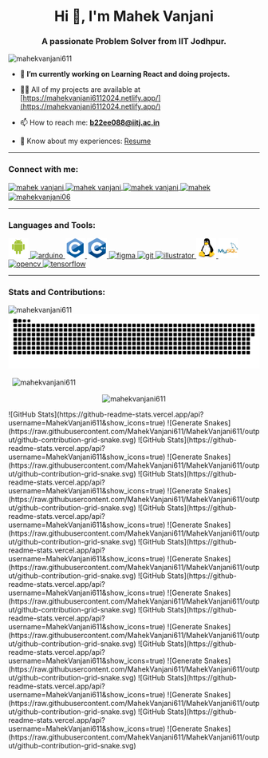 <h1 align="center">Hi 👋, I'm Mahek Vanjani</h1>
<h3 align="center">A passionate Problem Solver from IIT Jodhpur.</h3>

<p align="left">
  <img src="https://komarev.com/ghpvc/?username=mahekvanjani611&label=Profile%20views&color=0e75b6&style=flat" alt="mahekvanjani611" />
</p>

- 🔭 **I’m currently working on Learning React and doing projects.**

- 👨‍💻 All of my projects are available at [https://mahekvanjani6112024.netlify.app/](https://mahekvanjani6112024.netlify.app/)

- 📫 How to reach me: **b22ee088@iitj.ac.in**

- 📄 Know about my experiences: [Resume](https://drive.google.com/file/d/10F5N3U0MvUhjI_zlas32_8uv2OLxzrqV/view?usp=sharing)

---

<h3 align="left">Connect with me:</h3>
<p align="left">
  <a href="https://linkedin.com/in/mahek vanjani" target="blank">
    <img align="center" src="https://raw.githubusercontent.com/rahuldkjain/github-profile-readme-generator/master/src/images/icons/Social/linked-in-alt.svg" alt="mahek vanjani" height="30" width="40" />
  </a>
  <a href="https://kaggle.com/mahek vanjani" target="blank">
    <img align="center" src="https://raw.githubusercontent.com/rahuldkjain/github-profile-readme-generator/master/src/images/icons/Social/kaggle.svg" alt="mahek vanjani" height="30" width="40" />
  </a>
  <a href="https://fb.com/mahek vanjani" target="blank">
    <img align="center" src="https://raw.githubusercontent.com/rahuldkjain/github-profile-readme-generator/master/src/images/icons/Social/facebook.svg" alt="mahek vanjani" height="30" width="40" />
  </a>
  <a href="https://www.youtube.com/c/mahek" target="blank">
    <img align="center" src="https://raw.githubusercontent.com/rahuldkjain/github-profile-readme-generator/master/src/images/icons/Social/youtube.svg" alt="mahek" height="30" width="40" />
  </a>
  <a href="https://www.leetcode.com/mahekvanjani06" target="blank">
    <img align="center" src="https://raw.githubusercontent.com/rahuldkjain/github-profile-readme-generator/master/src/images/icons/Social/leet-code.svg" alt="mahekvanjani06" height="30" width="40" />
  </a>
</p>

---

<h3 align="left">Languages and Tools:</h3>
<p align="left">
  <a href="https://developer.android.com" target="_blank" rel="noreferrer">
    <img src="https://raw.githubusercontent.com/devicons/devicon/master/icons/android/android-original-wordmark.svg" alt="android" width="40" height="40" />
  </a>
  <a href="https://www.arduino.cc/" target="_blank" rel="noreferrer">
    <img src="https://cdn.worldvectorlogo.com/logos/arduino-1.svg" alt="arduino" width="40" height="40" />
  </a>
  <a href="https://www.cprogramming.com/" target="_blank" rel="noreferrer">
    <img src="https://raw.githubusercontent.com/devicons/devicon/master/icons/c/c-original.svg" alt="c" width="40" height="40" />
  </a>
  <a href="https://www.w3schools.com/cpp/" target="_blank" rel="noreferrer">
    <img src="https://raw.githubusercontent.com/devicons/devicon/master/icons/cplusplus/cplusplus-original.svg" alt="cplusplus" width="40" height="40" />
  </a>
  <a href="https://www.figma.com/" target="_blank" rel="noreferrer">
    <img src="https://www.vectorlogo.zone/logos/figma/figma-icon.svg" alt="figma" width="40" height="40" />
  </a>
  <a href="https://git-scm.com/" target="_blank" rel="noreferrer">
    <img src="https://www.vectorlogo.zone/logos/git-scm/git-scm-icon.svg" alt="git" width="40" height="40" />
  </a>
  <a href="https://www.adobe.com/in/products/illustrator.html" target="_blank" rel="noreferrer">
    <img src="https://www.vectorlogo.zone/logos/adobe_illustrator/adobe_illustrator-icon.svg" alt="illustrator" width="40" height="40" />
  </a>
  <a href="https://www.linux.org/" target="_blank" rel="noreferrer">
    <img src="https://raw.githubusercontent.com/devicons/devicon/master/icons/linux/linux-original.svg" alt="linux" width="40" height="40" />
  </a>
  <a href="https://www.mysql.com/" target="_blank" rel="noreferrer">
    <img src="https://raw.githubusercontent.com/devicons/devicon/master/icons/mysql/mysql-original-wordmark.svg" alt="mysql" width="40" height="40" />
  </a>
  <a href="https://opencv.org/" target="_blank" rel="noreferrer">
    <img src="https://www.vectorlogo.zone/logos/opencv/opencv-icon.svg" alt="opencv" width="40" height="40" />
  </a>
  <a href="https://www.tensorflow.org" target="_blank" rel="noreferrer">
    <img src="https://www.vectorlogo.zone/logos/tensorflow/tensorflow-icon.svg" alt="tensorflow" width="40" height="40" />
  </a>
</p>

---

<h3 align="left">Stats and Contributions:</h3>

<p align="left">
  <img align="left" src="https://github-readme-stats.vercel.app/api/top-langs?username=mahekvanjani611&show_icons=true&locale=en&layout=compact" alt="mahekvanjani611" />
</p>

<p align="center">
  <img src="https://raw.githubusercontent.com/MahekVanjani611/MahekVanjani611/output/github-contribution-grid-snake.svg" alt="GitHub Contribution Snake" />
</p>

<p>&nbsp;
  <img align="center" src="https://github-readme-stats.vercel.app/api?username=mahekvanjani611&show_icons=true&locale=en" alt="mahekvanjani611" />
</p>

<p align="center">
  <img align="center" src="https://github-readme-streak-stats.herokuapp.com/?user=mahekvanjani611&" alt="mahekvanjani611" />
</p>
![GitHub Stats](https://github-readme-stats.vercel.app/api?username=MahekVanjani611&show_icons=true)
![Generate Snakes](https://raw.githubusercontent.com/MahekVanjani611/MahekVanjani611/output/github-contribution-grid-snake.svg)
![GitHub Stats](https://github-readme-stats.vercel.app/api?username=MahekVanjani611&show_icons=true)
![Generate Snakes](https://raw.githubusercontent.com/MahekVanjani611/MahekVanjani611/output/github-contribution-grid-snake.svg)
![GitHub Stats](https://github-readme-stats.vercel.app/api?username=MahekVanjani611&show_icons=true)
![Generate Snakes](https://raw.githubusercontent.com/MahekVanjani611/MahekVanjani611/output/github-contribution-grid-snake.svg)
![GitHub Stats](https://github-readme-stats.vercel.app/api?username=MahekVanjani611&show_icons=true)
![Generate Snakes](https://raw.githubusercontent.com/MahekVanjani611/MahekVanjani611/output/github-contribution-grid-snake.svg)
![GitHub Stats](https://github-readme-stats.vercel.app/api?username=MahekVanjani611&show_icons=true)
![Generate Snakes](https://raw.githubusercontent.com/MahekVanjani611/MahekVanjani611/output/github-contribution-grid-snake.svg)
![GitHub Stats](https://github-readme-stats.vercel.app/api?username=MahekVanjani611&show_icons=true)
![Generate Snakes](https://raw.githubusercontent.com/MahekVanjani611/MahekVanjani611/output/github-contribution-grid-snake.svg)
![GitHub Stats](https://github-readme-stats.vercel.app/api?username=MahekVanjani611&show_icons=true)
![Generate Snakes](https://raw.githubusercontent.com/MahekVanjani611/MahekVanjani611/output/github-contribution-grid-snake.svg)
![GitHub Stats](https://github-readme-stats.vercel.app/api?username=MahekVanjani611&show_icons=true)
![Generate Snakes](https://raw.githubusercontent.com/MahekVanjani611/MahekVanjani611/output/github-contribution-grid-snake.svg)
![GitHub Stats](https://github-readme-stats.vercel.app/api?username=MahekVanjani611&show_icons=true)
![Generate Snakes](https://raw.githubusercontent.com/MahekVanjani611/MahekVanjani611/output/github-contribution-grid-snake.svg)
![GitHub Stats](https://github-readme-stats.vercel.app/api?username=MahekVanjani611&show_icons=true)
![Generate Snakes](https://raw.githubusercontent.com/MahekVanjani611/MahekVanjani611/output/github-contribution-grid-snake.svg)
